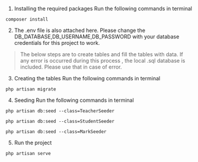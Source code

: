 1) Installing the required packages
Run the following commands in terminal

```composer install```

2) The .env file is also attached here. 
Please change the DB_DATABASE,DB_USERNAME,DB_PASSWORD with your database credentials for this project to work.


>The below steps are to create tables and fill the tables with data.
If any error is occurred during this process , the local .sql database is included. 
Please use that in case of error.

3) Creating the tables
Run the following commands in terminal

```php artisan migrate```

4) Seeding
Run the following commands in terminal

```php artisan db:seed --class=TeacherSeeder```

```php artisan db:seed --class=StudentSeeder```

```php artisan db:seed --class=MarkSeeder```

5) Run the project

```php artisan serve```
